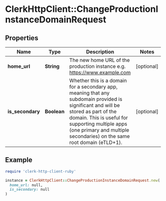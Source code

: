 # ClerkHttpClient::ChangeProductionInstanceDomainRequest

## Properties

| Name | Type | Description | Notes |
| ---- | ---- | ----------- | ----- |
| **home_url** | **String** | The new home URL of the production instance e.g. https://www.example.com | [optional] |
| **is_secondary** | **Boolean** | Whether this is a domain for a secondary app, meaning that any subdomain provided is significant and will be stored as part of the domain. This is useful for supporting multiple apps (one primary and multiple secondaries) on the same root domain (eTLD+1). | [optional] |

## Example

```ruby
require 'clerk-http-client-ruby'

instance = ClerkHttpClient::ChangeProductionInstanceDomainRequest.new(
  home_url: null,
  is_secondary: null
)
```

